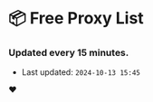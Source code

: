 # :package: Free Proxy List
### Updated every 15 minutes.

- Last updated: `2024-10-13 15:45`

:heart:
